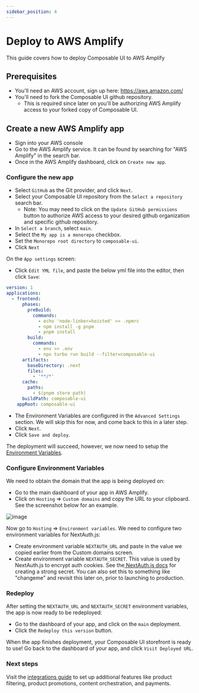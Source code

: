 ```yaml
---
sidebar_position: 4
---
```


# Deploy to AWS Amplify

This guide covers how to deploy Composable UI to AWS Amplify

##  Prerequisites

- You'll need an AWS account, sign up here: https://aws.amazon.com/
- You'll need to fork the Composable UI github repository.
   - This is required since later on you'll be authorizing AWS Amplify access to your forked copy of Composable UI.

## Create a new AWS Amplify app
- Sign into your AWS console
- Go to the  AWS Amplify service. It can be found by searching for "AWS Amplify" in the search bar.
- Once in the AWS Amplify dashboard, click on `Create new app`.

### Configure the new app
- Select `GitHub` as the Git provider, and click `Next`.
- Select your Composable UI repository from the `Select a repository` search bar.
   - Note: You may need to click on the `Update GitHub permissions` button to authorize AWS access to your desired github organization and specific github repository.
- In `Select a branch`, select `main`.
- Select the `My app is a monorepo` checkbox. 
- Set the `Monorepo root directory` to `composable-ui`.
- Click `Next`

On the `App settings` screen:
- Click `Edit YML file`, and paste the below yml file into the editor, then click `Save`:
```yml
version: 1
applications:
  - frontend:
      phases:
        preBuild:
          commands:
            - echo 'node-linker=hoisted' >> .npmrc
            - npm install -g pnpm
            - pnpm install
        build:
          commands:
            - env >> .env
            - npx turbo run build --filter=composable-ui
      artifacts:
        baseDirectory: .next
        files:
          - '**/*'
      cache:
        paths:
          - $(pnpm store path)
      buildPath: composable-ui
    appRoot: composable-ui

```
- The Environment Variables are configured in the `Advanced Settings` section. We will skip this for now, and come back to this in a later step.
- Click `Next`.
- Click `Save and deploy`.

The deployment will succeed, however, we now need to setup the [Environment Variables](#configure-environment-variables).

### Configure Environment Variables

We need to obtain the domain that the app is being deployed on: 
- Go to the main dashboard of your app in AWS Amplify.
- Click on `Hosting` => `Custom domains` and copy the URL to your clipboard. See the screenshot below for an example.

![image](/img/custom-domains.png)

Now go to `Hosting` => `Environment variables`. We need to configure two environment variables for NextAuth.js:
- Create environment variable `NEXTAUTH_URL` and paste in the value we copied earlier from the Custom domains screen.
- Create environment variable `NEXTAUTH_SECRET`. This value is used by NextAuth.js to encrypt auth cookies. See the[ NextAuth.js docs](https://next-auth.js.org/configuration/options#nextauth_secret) for creating a strong secret. You can also set this to something like "changeme" and revisit this later on, prior to launching to production.

### Redeploy

After setting the `NEXTAUTH_URL` and `NEXTAUTH_SECRET` environment variables, the app is now ready to be redeployed:
- Go to the  dashboard of your app, and click on the `main` deployment.
- Click the `Redeploy this version` button.

When the app finishes deployment, your Composable UI storefront is ready to use! Go back to the dashboard of your app, and click `Visit Deployed URL`. 

### Next steps

Visit the [integrations guide](../integrations/overview.md) to set up additional features like product filtering, product promotions, content orchestration, and payments.







